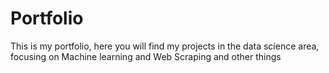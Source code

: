 # Portfolio
This is my portfolio, here you will find my projects in the data science area, focusing on Machine learning and Web Scraping and other things
